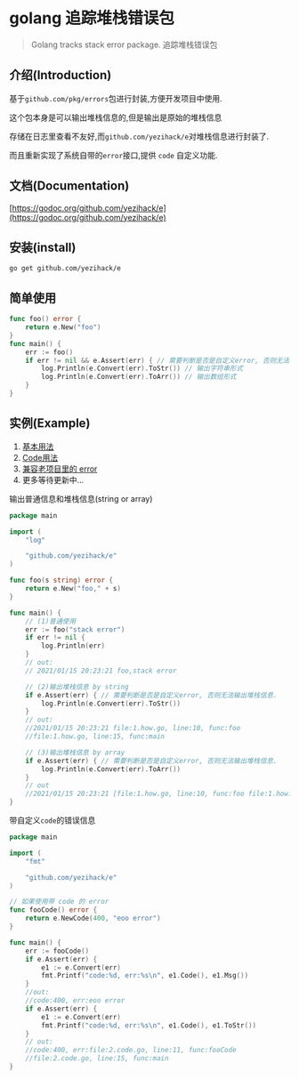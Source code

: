 # golang 追踪堆栈错误包
> Golang tracks stack error package. 追踪堆栈错误包

## 介绍(Introduction)
基于`github.com/pkg/errors`包进行封装,方便开发项目中使用. 

这个包本身是可以输出堆栈信息的,但是输出是原始的堆栈信息

存储在日志里查看不友好,而`github.com/yezihack/e`对堆栈信息进行封装了.

而且重新实现了系统自带的`error`接口,提供 `code` 自定义功能.

## 文档(Documentation)
[https://godoc.org/github.com/yezihack/e](https://godoc.org/github.com/yezihack/e)

## 安装(install)
`go get github.com/yezihack/e`

## 简单使用
```go
func foo() error {
	return e.New("foo")
}
func main() {
    err := foo()
    if err != nil && e.Assert(err) { // 需要判断是否是自定义error, 否则无法输出堆栈信息.
        log.Println(e.Convert(err).ToStr()) // 输出字符串形式
        log.Println(e.Convert(err).ToArr()) // 输出数组形式
    }
}
```

## 实例(Example)
1. [基本用法](example/1.how.go)
1. [Code用法](example/2.code.go)
1. [兼容老项目里的 error](example/3.compatibility-error.go)
1. 更多等待更新中...

输出普通信息和堆栈信息(string or array)
```go
package main

import (
	"log"

	"github.com/yezihack/e"
)

func foo(s string) error {
	return e.New("foo," + s)
}

func main() {
	// (1)普通使用
    err := foo("stack error")
    if err != nil {
        log.Println(err)
    }
    // out:
    // 2021/01/15 20:23:21 foo,stack error

    // (2)输出堆栈信息 by string
    if e.Assert(err) { // 需要判断是否是自定义error, 否则无法输出堆栈信息.
        log.Println(e.Convert(err).ToStr())
    }
    // out:
    //2021/01/15 20:23:21 file:1.how.go, line:10, func:foo
    //file:1.how.go, line:15, func:main

    // (3)输出堆栈信息 by array
    if e.Assert(err) { // 需要判断是否是自定义error, 否则无法输出堆栈信息.
        log.Println(e.Convert(err).ToArr())
    }
    // out
    //2021/01/15 20:23:21 [file:1.how.go, line:10, func:foo file:1.how.go, line:15, func:main]
}
```

带自定义`code`的错误信息

```go
package main

import (
	"fmt"

	"github.com/yezihack/e"
)

// 如果使用带 code 的 error
func fooCode() error {
	return e.NewCode(400, "eoo error")
}

func main() {
	err := fooCode()
	if e.Assert(err) {
		e1 := e.Convert(err)
		fmt.Printf("code:%d, err:%s\n", e1.Code(), e1.Msg())
	}
	//out:
	//code:400, err:eoo error
	if e.Assert(err) {
		e1 := e.Convert(err)
		fmt.Printf("code:%d, err:%s\n", e1.Code(), e1.ToStr())
	}
	// out:
	//code:400, err:file:2.code.go, line:11, func:fooCode
	//file:2.code.go, line:15, func:main
}
```